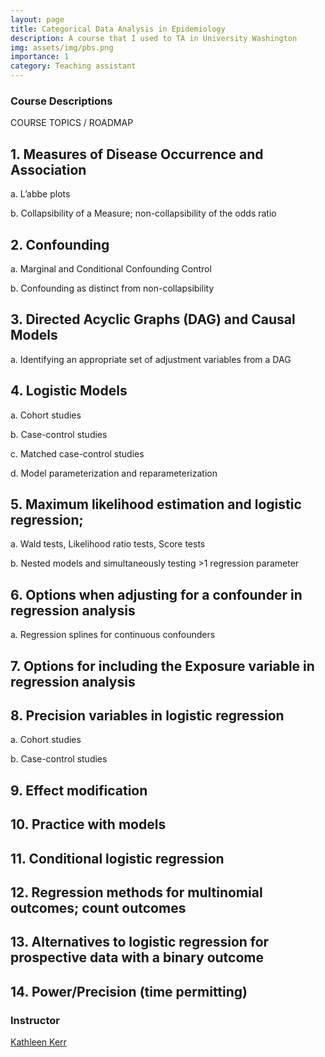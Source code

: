 ```yaml
---
layout: page
title: Categorical Data Analysis in Epidemiology
description: A course that I used to TA in University Washington
img: assets/img/pbs.png
importance: 1 
category: Teaching assistant
---
```


### Course Descriptions
COURSE TOPICS / ROADMAP
## 1.	Measures of Disease Occurrence and Association
   
a.	L’abbe plots

b.	Collapsibility of a Measure; non-collapsibility of the odds ratio

## 2.	Confounding
   
a.	Marginal and Conditional Confounding Control

b.	Confounding as distinct from non-collapsibility

## 3.	Directed Acyclic Graphs (DAG) and Causal Models
   
a.	Identifying an appropriate set of adjustment variables from a DAG

## 4.	Logistic Models
   
a.	Cohort studies

b.	Case-control studies

c.	Matched case-control studies

d.	Model parameterization and reparameterization

## 5.	Maximum likelihood estimation and logistic regression;
    
a.	Wald tests, Likelihood ratio tests, Score tests

b.	Nested models and simultaneously testing >1 regression parameter

## 6.	Options when adjusting for a confounder in regression analysis
    
a.	Regression splines for continuous confounders

## 7.	Options for including the Exposure variable in regression analysis
    
## 8.	Precision variables in logistic regression
    
a.	Cohort studies

b.	Case-control studies

## 9.	Effect modification

## 10.	Practice with models

## 11.	Conditional logistic regression

## 12.	Regression methods for multinomial outcomes; count outcomes

## 13.	Alternatives to logistic regression for prospective data with a binary outcome

## 14.	Power/Precision (time permitting)



### Instructor
[Kathleen Kerr](https://www.biostat.washington.edu/people/kathleen-kerr)
